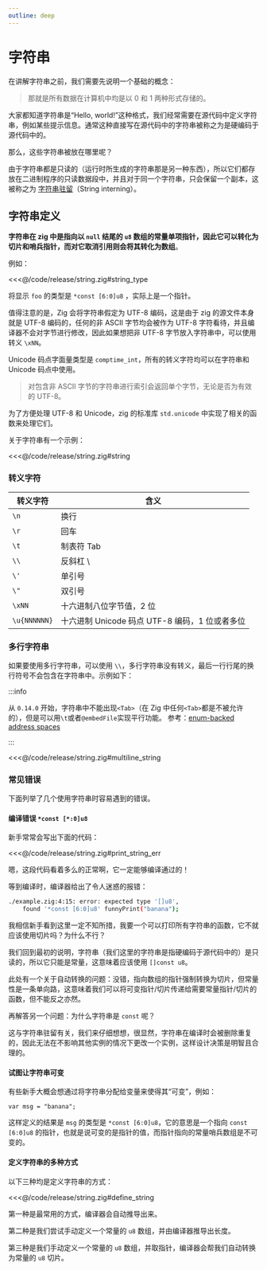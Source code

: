 ```yaml
---
outline: deep
---
```


# 字符串

在讲解字符串之前，我们需要先说明一个基础的概念：

> 那就是所有数据在计算机中均是以 0 和 1 两种形式存储的。

大家都知道字符串是“Hello, world!”这种格式，我们经常需要在源代码中定义字符串，例如某些提示信息。通常这种直接写在源代码中的字符串被称之为是硬编码于源代码中的。

那么，这些字符串被放在哪里呢？

由于字符串都是只读的（运行时所生成的字符串那是另一种东西），所以它们都存放在二进制程序的只读数据段中，并且对于同一个字符串，只会保留一个副本，这被称之为 [字符串驻留](https://en.wikipedia.org/wiki/String_interning)（String interning）。

## 字符串定义

**字符串在 zig 中是指向以 `null` 结尾的 `u8` 数组的常量单项指针，因此它可以转化为切片和哨兵指针，而对它取消引用则会将其转化为数组**。

例如：

<<<@/code/release/string.zig#string_type

将显示 `foo` 的类型是 `*const [6:0]u8` ，实际上是一个指针。

值得注意的是，Zig 会将字符串假定为 UTF-8 编码，这是由于 zig 的源文件本身就是 UTF-8 编码的，任何的非 ASCII 字节均会被作为 UTF-8 字符看待，并且编译器不会对字节进行修改，因此如果想把非 UTF-8 字节放入字符串中，可以使用转义 `\xNN`。

Unicode 码点字面量类型是 `comptime_int`，所有的转义字符均可以在字符串和 Unicode 码点中使用。

> 对包含非 ASCII 字节的字符串进行索引会返回单个字节，无论是否为有效的 UTF-8。

为了方便处理 UTF-8 和 Unicode，zig 的标准库 `std.unicode` 中实现了相关的函数来处理它们。

关于字符串有一个示例：

<<<@/code/release/string.zig#string

### 转义字符

| 转义字符     | 含义                                           |
| ------------ | ---------------------------------------------- |
| `\n`         | 换行                                           |
| `\r`         | 回车                                           |
| `\t`         | 制表符 Tab                                     |
| `\\`         | 反斜杠 \                                       |
| `\'`         | 单引号                                         |
| `\"`         | 双引号                                         |
| `\xNN`       | 十六进制八位字节值，2 位                       |
| `\u{NNNNNN}` | 十六进制 Unicode 码点 UTF-8 编码，1 位或者多位 |

### 多行字符串

如果要使用多行字符串，可以使用 `\\`，多行字符串没有转义，最后一行行尾的换行符号不会包含在字符串中。示例如下：

:::info

从 `0.14.0` 开始，字符串中不能出现`<Tab>`（在 Zig 中任何`<Tab>`都是不被允许的），但是可以用`\t`或者`@embedFile`实现平行功能。
参考：[enum-backed address spaces](https://github.com/ziglang/zig-spec/issues/38)

:::

<<<@/code/release/string.zig#multiline_string

### 常见错误

下面列举了几个使用字符串时容易遇到的错误。

#### 编译错误 `*const [*:0]u8`

新手常常会写出下面的代码：

<<<@/code/release/string.zig#print_string_err

嗯，这段代码看着多么的正常啊，它一定能够编译通过的！

等到编译时，编译器给出了令人迷惑的报错：

```sh
./example.zig:4:15: error: expected type '[]u8',
    found '*const [6:0]u8' funnyPrint("banana");
```

我相信新手看到这里一定不知所措，我要一个可以打印所有字符串的函数，它不就应该使用切片吗？为什么不行？

我们回到最初的说明，字符串（我们这里的字符串是指硬编码于源代码中的）是只读的，所以它只能是常量，这意味着应该使用 `[]const u8`。

此处有一个关于自动转换的问题：没错，指向数组的指针强制转换为切片，但常量性是一条单向路，这意味着我们可以将可变指针/切片传递给需要常量指针/切片的函数，但不能反之亦然。

再解答另一个问题：为什么字符串是 `const` 呢？

这与字符串驻留有关，我们来仔细想想，很显然，字符串在编译时会被删除重复的，因此无法在不影响其他实例的情况下更改一个实例，这样设计决策是明智且合理的。

#### 试图让字符串可变

有些新手大概会想通过将字符串分配给变量来使得其“可变”，例如：

```zig
var msg = "banana";
```

这样定义的结果是 `msg` 的类型是 `*const [6:0]u8`，它的意思是一个指向 `const [6:0]u8` 的指针，也就是说可变的是指针的值，而指针指向的常量哨兵数组是不可变的。

#### 定义字符串的多种方式

以下三种均是定义字符串的方式：

<<<@/code/release/string.zig#define_string

第一种是最常用的方式，编译器会自动推导出来。

第二种是我们尝试手动定义一个常量的 `u8` 数组，并由编译器推导出长度。

第三种是我们手动定义一个常量的 `u8` 数组，并取指针，编译器会帮我们自动转换为常量的 `u8` 切片。
